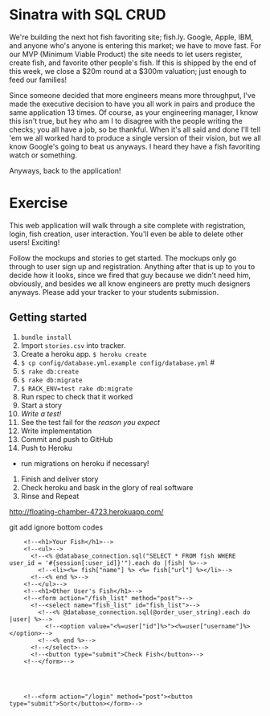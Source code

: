 # Sinatra with SQL CRUD

We're building the next hot fish favoriting site; fish.ly. Google, Apple, IBM, and anyone who's anyone is entering this market; we have to move fast. For our MVP (Minimum Viable Product) the site needs to let users register, create fish, and favorite other people's fish. If this is shipped by the end of this week, we close a $20m round at a $300m valuation; just enough to feed our families!

Since someone decided that more engineers means more throughput, I've made the executive decision to have you all work in pairs and produce the same application 13 times. Of course, as your engineering manager, I know this isn't true, but hey who am I to disagree with the people writing the checks; you all have a job, so be thankful. When it's all said and done I'll tell 'em we all worked hard to produce a single version of their vision, but we all know Google's going to beat us anyways. I heard they have a fish favoriting watch or something.

Anyways, back to the application!

# Exercise

This web application will walk through a site complete with registration, login, fish creation, user interaction. You'll even be able to delete other users! Exciting!

Follow the mockups and stories to get started. The mockups only go through to user sign up and registration. Anything after that is up to you to decide how it looks, since we fired that guy because we didn't need him, obviously, and besides we all know engineers are pretty much designers anyways. Please add your tracker to your students submission.

## Getting started

1. `bundle install`
1. Import `stories.csv` into tracker.
1. Create a heroku app. `$ heroku create`
1. `$ cp config/database.yml.example config/database.yml` #
1. `$ rake db:create`
1. `$ rake db:migrate`
1. `$ RACK_ENV=test rake db:migrate`
1. Run rspec to check that it worked
1. Start a story
1. *Write a test!*
1. See the test fail for the _reason you expect_
1. Write implementation
1. Commit and push to GitHub
1. Push to Heroku
  * run migrations on heroku if necessary!
1. Finish and deliver story
1. Check heroku and bask in the glory of real software
1. Rinse and Repeat

http://floating-chamber-4723.herokuapp.com/


git add ignore bottom codes

        <!--<h1>Your Fish</h1>-->
        <!--<ul>-->
          <!--<% @database_connection.sql("SELECT * FROM fish WHERE user_id = '#{session[:user_id]}'").each do |fish| %>-->
            <!--<li><%= fish["name"] %> <%= fish["url"] %></li>-->
          <!--<% end %>-->
        <!--</ul>-->
        <!--<h1>Other User's Fish</h1>-->
        <!--<form action="/fish_list" method="post">-->
          <!--<select name="fish_list" id="fish_list">-->
            <!--<% @database_connection.sql(@order_user_string).each do |user| %>-->
              <!--<option value="<%=user["id"]%>"><%=user["username"]%></option>-->
            <!--<% end %>-->
          <!--</select>-->
          <!--<button type="submit">Check Fish</button>-->
        <!--</form>-->




        <!--<form action="/login" method="post"><button type="submit">Sort</button></form>-->
